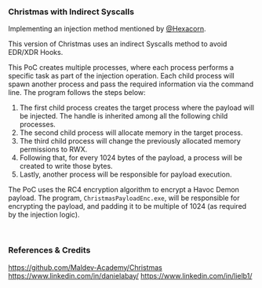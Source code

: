 ### Christmas with Indirect Syscalls


Implementing an injection method mentioned by [@Hexacorn](https://x.com/Hexacorn/status/1350437846398722049?s=20).

This version of Christmas uses an indirect Syscalls method to avoid EDR/XDR Hooks.  

This PoC creates multiple processes, where each process performs a specific task as part of the injection operation. Each child process will spawn another process and pass the required information via the command line.  The program follows the steps below:

1. The first child process creates the target process where the payload will be injected. The handle is inherited among all the following child processes.
2. The second child process will allocate memory in the target process. 
3. The third child process will change the previously allocated memory permissions to RWX. 
4. Following that, for every 1024 bytes of the payload, a process will be created to write those bytes.
5. Lastly, another process will be responsible for payload execution.

The PoC uses the RC4 encryption algorithm to encrypt a Havoc Demon payload. The program, `ChristmasPayloadEnc.exe`, will be responsible for encrypting the payload, and padding it to be multiple of 1024 (as required by the injection logic).

</br>

### References & Credits

https://github.com/Maldev-Academy/Christmas
https://www.linkedin.com/in/danielabay/
https://www.linkedin.com/in/lielb1/


